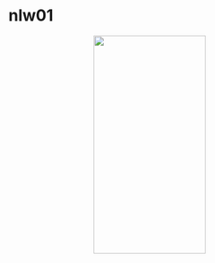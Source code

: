 # nlw01
<p align="center">
<img src="https://github.com/schontz0310/nlw01/blob/master/readme/nlw01Maps.gif" width="200" height="390" align="center">
</p>
